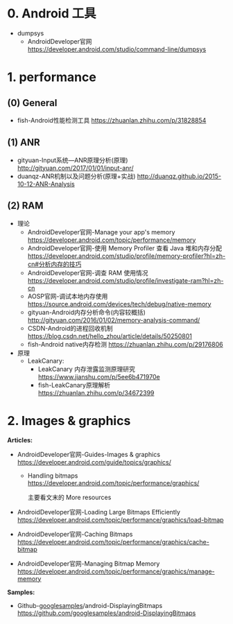 # 0. Android 工具
- dumpsys   
   - AndroidDeveloper官网 https://developer.android.com/studio/command-line/dumpsys   

# 1. performance
## (0) General
- fish-Android性能检测工具 https://zhuanlan.zhihu.com/p/31828854

## (1) ANR
- gityuan-Input系统—ANR原理分析(原理) http://gityuan.com/2017/01/01/input-anr/
- duanqz-ANR机制以及问题分析(原理+实战) http://duanqz.github.io/2015-10-12-ANR-Analysis

## (2) RAM
- 理论
   - AndroidDeveloper官网-Manage your app's memory https://developer.android.com/topic/performance/memory
   - AndroidDeveloper官网-使用 Memory Profiler 查看 Java 堆和内存分配 https://developer.android.com/studio/profile/memory-profiler?hl=zh-cn#分析内存的技巧
   - AndroidDeveloper官网-调查 RAM 使用情况 https://developer.android.com/studio/profile/investigate-ram?hl=zh-cn
   - AOSP官网-调试本地内存使用 https://source.android.com/devices/tech/debug/native-memory
   - gityuan-Android内存分析命令(内容较概括) http://gityuan.com/2016/01/02/memory-analysis-command/
   - CSDN-Android的进程回收机制 https://blog.csdn.net/hello_zhou/article/details/50250801
   - fish-Android native内存检测 https://zhuanlan.zhihu.com/p/29176806
- 原理
   - LeakCanary:
      - LeakCanary 内存泄露监测原理研究 https://www.jianshu.com/p/5ee6b471970e
      - fish-LeakCanary原理解析 https://zhuanlan.zhihu.com/p/34672399


# 2. Images & graphics

**Articles:**

- AndroidDeveloper官网-Guides-Images & graphics https://developer.android.com/guide/topics/graphics/
  - Handling bitmaps https://developer.android.com/topic/performance/graphics/

    主要看文末的 More resources

- AndroidDeveloper官网-Loading Large Bitmaps Efficiently https://developer.android.com/topic/performance/graphics/load-bitmap

- AndroidDeveloper官网-Caching Bitmaps https://developer.android.com/topic/performance/graphics/cache-bitmap

- AndroidDeveloper官网-Managing Bitmap Memory https://developer.android.com/topic/performance/graphics/manage-memory

**Samples:**

- Github-[googlesamples](https://github.com/googlesamples)/android-DisplayingBitmaps  https://github.com/googlesamples/android-DisplayingBitmaps

